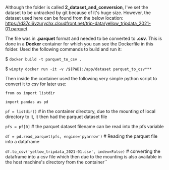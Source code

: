 Although the folder is called **2_dataset_and_conversion**, I've set the dataset to be untracked by git because of it's huge size. However, the dataset used here can be found from the below location:
https://d37ci6vzurychx.cloudfront.net/trip-data/yellow_tripdata_2021-01.parquet

The file was in **.parquet** format and needed to be converted to **.csv**. This is done in a <b>Docker</b> container for which you can see the Dockerfile in this folder. Used the following commands to build and run it:

$ ``docker build -t parquet_to_csv .``

$ ``winpty docker run -it -v /${PWD}:/app/dataset parquet_to_csv***``

Then inside the container used the following very simple python script to convert it to csv for later use:

``from os import listdir``

``import pandas as pd``

``pf = listdir()`` # in the container directory, due to the mounting of local directory to it, it then had the parquet dataset file

``pfs = pf[0]`` # the parquet dataset filename can be read into the pfs variable

``df = pd.read_parquet(pfs, engine='pyarrow')`` # Reading the parquet file into a dataframe

``df.to_csv('yellow_tripdata_2021-01.csv', index=False)`` # converting the dataframe into a csv file which then due to the mounting is also available in the host machine's directory from the container``
